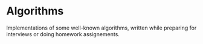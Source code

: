 Algorithms
==========

Implementations of some well-known algorithms, written while preparing for interviews or doing homework assignements.

